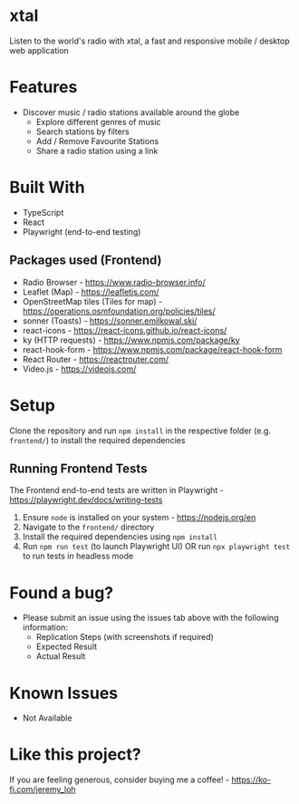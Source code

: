# xtal

Listen to the world's radio with xtal, a fast and responsive mobile / desktop web application

# Features

- Discover music / radio stations available around the globe
  - Explore different genres of music
  - Search stations by filters
  - Add / Remove Favourite Stations
  - Share a radio station using a link

# Built With

- TypeScript
- React
- Playwright (end-to-end testing)

## Packages used (Frontend)

- Radio Browser - https://www.radio-browser.info/
- Leaflet (Map) - https://leafletjs.com/
- OpenStreetMap tiles (Tiles for map) - https://operations.osmfoundation.org/policies/tiles/
- sonner (Toasts) - https://sonner.emilkowal.ski/
- react-icons - https://react-icons.github.io/react-icons/
- ky (HTTP requests) - https://www.npmjs.com/package/ky
- react-hook-form - https://www.npmjs.com/package/react-hook-form
- React Router - https://reactrouter.com/
- Video.js - https://videojs.com/

# Setup

Clone the repository and run `npm install` in the respective folder (e.g. `frontend/`) to install the required dependencies

## Running Frontend Tests

The Frontend end-to-end tests are written in Playwright - https://playwright.dev/docs/writing-tests

1. Ensure `node` is installed on your system - https://nodejs.org/en
2. Navigate to the `frontend/` directory
3. Install the required dependencies using `npm install`
4. Run `npm run test` (to launch Playwright UI) OR run `npx playwright test` to run tests in headless mode

# Found a bug?

- Please submit an issue using the issues tab above with the following information:
  - Replication Steps (with screenshots if required)
  - Expected Result
  - Actual Result

# Known Issues

- Not Available

# Like this project?

If you are feeling generous, consider buying me a coffee! - https://ko-fi.com/jeremy_loh

